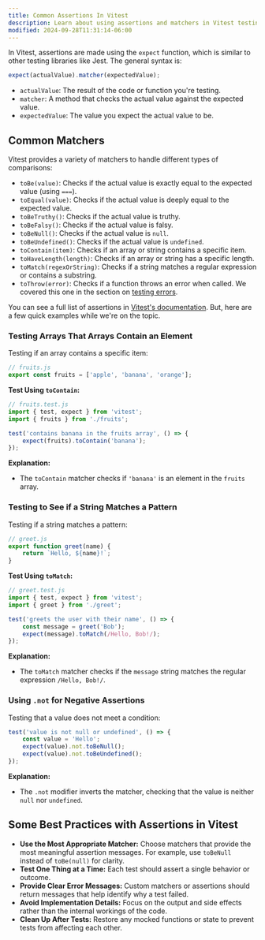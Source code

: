 ```yaml
---
title: Common Assertions In Vitest
description: Learn about using assertions and matchers in Vitest testing.
modified: 2024-09-28T11:31:14-06:00
---
```


In Vitest, assertions are made using the `expect` function, which is similar to other testing libraries like Jest. The general syntax is:

```javascript
expect(actualValue).matcher(expectedValue);
```

- `actualValue`: The result of the code or function you're testing.
- `matcher`: A method that checks the actual value against the expected value.
- `expectedValue`: The value you expect the actual value to be.

## Common Matchers

Vitest provides a variety of matchers to handle different types of comparisons:

- `toBe(value)`: Checks if the actual value is exactly equal to the expected value (using `===`).
- `toEqual(value)`: Checks if the actual value is deeply equal to the expected value.
- `toBeTruthy()`: Checks if the actual value is truthy.
- `toBeFalsy()`: Checks if the actual value is falsy.
- `toBeNull()`: Checks if the actual value is `null`.
- `toBeUndefined()`: Checks if the actual value is `undefined`.
- `toContain(item)`: Checks if an array or string contains a specific item.
- `toHaveLength(length)`: Checks if an array or string has a specific length.
- `toMatch(regexOrString)`: Checks if a string matches a regular expression or contains a substring.
- `toThrow(error)`: Checks if a function throws an error when called. We covered this one in the section on [testing errors](testing-errors.md).

You can see a full list of assertions in [Vitest's documentation](https://vitest.dev/api/expect.html#expect-assertions). But, here are a few quick examples while we're on the topic.

### Testing Arrays That Arrays Contain an Element

Testing if an array contains a specific item:

```javascript
// fruits.js
export const fruits = ['apple', 'banana', 'orange'];
```

**Test Using `toContain`:**

```javascript
// fruits.test.js
import { test, expect } from 'vitest';
import { fruits } from './fruits';

test('contains banana in the fruits array', () => {
	expect(fruits).toContain('banana');
});
```

**Explanation:**

- The `toContain` matcher checks if `'banana'` is an element in the `fruits` array.

### Testing to See if a String Matches a Pattern

Testing if a string matches a pattern:

```javascript
// greet.js
export function greet(name) {
	return `Hello, ${name}!`;
}
```

**Test Using `toMatch`:**

```javascript
// greet.test.js
import { test, expect } from 'vitest';
import { greet } from './greet';

test('greets the user with their name', () => {
	const message = greet('Bob');
	expect(message).toMatch(/Hello, Bob!/);
});
```

**Explanation:**

- The `toMatch` matcher checks if the `message` string matches the regular expression `/Hello, Bob!/`.

### Using `.not` for Negative Assertions

Testing that a value does not meet a condition:

```javascript
test('value is not null or undefined', () => {
	const value = 'Hello';
	expect(value).not.toBeNull();
	expect(value).not.toBeUndefined();
});
```

**Explanation:**

- The `.not` modifier inverts the matcher, checking that the value is neither `null` nor `undefined`.

## Some Best Practices with Assertions in Vitest

- **Use the Most Appropriate Matcher:** Choose matchers that provide the most meaningful assertion messages. For example, use `toBeNull` instead of `toBe(null)` for clarity.
- **Test One Thing at a Time:** Each test should assert a single behavior or outcome.
- **Provide Clear Error Messages:** Custom matchers or assertions should return messages that help identify why a test failed.
- **Avoid Implementation Details:** Focus on the output and side effects rather than the internal workings of the code.
- **Clean Up After Tests:** Restore any mocked functions or state to prevent tests from affecting each other.

```ts
```
